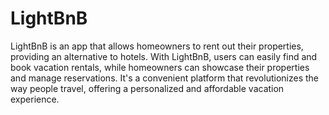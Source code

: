 # LightBnB

LightBnB is an app that allows homeowners to rent out their properties, providing an alternative to hotels. 
With LightBnB, users can easily find and book vacation rentals, while homeowners can showcase their properties and manage reservations. 
It's a convenient platform that revolutionizes the way people travel, offering a personalized and affordable vacation experience.
